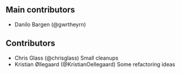 ## Main contributors ##

 * Danilo Bargen (@gwrtheyrn)

## Contributors ##

 * Chris Glass (@chrisglass) Small cleanups
 * Kristian Øllegaard (@KristianOellegaard) Some refactoring ideas
